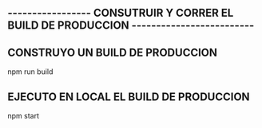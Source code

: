 
##  ----------------- CONSUTRUIR Y CORRER EL BUILD DE PRODUCCION -------------------------

## CONSTRUYO UN BUILD DE PRODUCCION
npm run build

## EJECUTO EN LOCAL EL BUILD DE PRODUCCION
npm start
